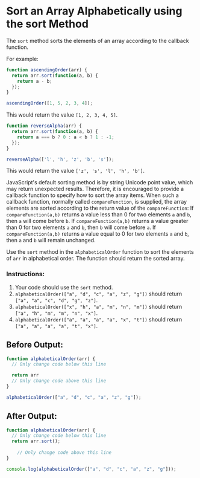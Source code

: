 # Sort an Array Alphabetically using the sort Method

The `sort` method sorts the elements of an array according to the callback function.

For example:

```javascript
function ascendingOrder(arr) {
  return arr.sort(function(a, b) {
    return a - b;
  });
}

ascendingOrder([1, 5, 2, 3, 4]);
```

This would return the value `[1, 2, 3, 4, 5]`.

```javascript
function reverseAlpha(arr) {
  return arr.sort(function(a, b) {
    return a === b ? 0 : a < b ? 1 : -1;
  });
}

reverseAlpha(['l', 'h', 'z', 'b', 's']);
```

This would return the value `['z', 's', 'l', 'h', 'b']`.

JavaScript's default sorting method is by string Unicode point value, which may return unexpected results. Therefore, it is encouraged to provide a callback function to specify how to sort the array items. When such a callback function, normally called `compareFunction`, is supplied, the array elements are sorted according to the return value of the `compareFunction`: If `compareFunction(a,b)` returns a value less than 0 for two elements `a` and `b`, then `a` will come before `b`. If `compareFunction(a,b)` returns a value greater than 0 for two elements `a` and `b`, then `b` will come before `a`. If `compareFunction(a,b)` returns a value equal to 0 for two elements `a` and `b`, then `a` and `b` will remain unchanged.

Use the `sort` method in the `alphabeticalOrder` function to sort the elements of `arr` in alphabetical order. The function should return the sorted array.

### Instructions:
1. Your code should use the `sort` method.
2. `alphabeticalOrder(["a", "d", "c", "a", "z", "g"])` should return `["a", "a", "c", "d", "g", "z"]`.
3. `alphabeticalOrder(["x", "h", "a", "m", "n", "m"])` should return `["a", "h", "m", "m", "n", "x"]`.
4. `alphabeticalOrder(["a", "a", "a", "a", "x", "t"])` should return `["a", "a", "a", "a", "t", "x"]`.

## Before Output:
```javascript
function alphabeticalOrder(arr) {
  // Only change code below this line

  return arr
  // Only change code above this line
}

alphabeticalOrder(["a", "d", "c", "a", "z", "g"]);
```

## After Output:
```javascript
function alphabeticalOrder(arr) {
  // Only change code below this line
  return arr.sort();
  
    // Only change code above this line
}

console.log(alphabeticalOrder(["a", "d", "c", "a", "z", "g"]));
```